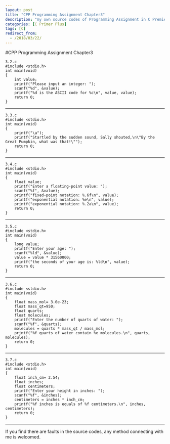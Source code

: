 ```yaml
---
layout: post
title: "CPP Programming Assignment Chapter3"
description: "my own source codes of Programming Assignment in C Premier Plus "
categories: [C Primer Plus]
tags: [C]
redirect_from:
  - /2018/03/22/
---
```

#CPP Programming Assignment Chapter3

	3.2.c
	#include <stdio.h>
	int main(void)
	{
    	int value;
    	printf("Please input an integer: ");
    	scanf("%d", &value);
    	printf("%d is the ASCII code for %c\n", value, value);
    	return 0;
	}
	
---
	3.3.c
	#include <stdio.h>
	int main(void)
	{
    	printf("\a");
    	printf("Startled by the sudden sound, Sally shouted,\n\"By the Great Pumpkin, what was that!\"");
    	return 0;
	}
	
---
	3.4.c
	#include <stdio.h>
	int main(void)
	{
	    float value;
	    printf("Enter a floating-point value: ");
	    scanf("%f", &value);
	    printf("fixed-point notation: %.6f\n", value);
	    printf("exponential notation: %e\n", value);
	    printf("exponential notation: %.2a\n", value);
	    return 0;
	}
	
---
	3.5.c
	#include <stdio.h>
	int main(void)
	{
	    long value;
	    printf("Enter your age: ");
	    scanf("%ld", &value);
	    value = value * 31560000;
	    printf("the seconds of your age is: %ld\n", value);
	    return 0;
	}
	
---
	3.6.c
	#include <stdio.h>
	int main(void)
	{
	    float mass_mol= 3.0e-23;
	    float mass_qt=950;
	    float quarts;
	    float molecules;
	    printf("Enter the number of quarts of water: ");
	    scanf("%f", &quarts);
	    molecules = quarts * mass_qt / mass_mol;
	    printf("%f quarts of water contain %e molecules.\n", quarts, molecules);
	    return 0;
	}
	
---
	3.7.c
	#include <stdio.h>
	int main(void)
	{
    	float inch_cm= 2.54;
    	float inches;
    	float centimeters;
    	printf("Enter your height in inches: ");
    	scanf("%f", &inches);
    	centimeters = inches * inch_cm;
    	printf("%f inches is equals of %f centimeters.\n", inches, centimeters);
    	return 0;
	}

---
  If you find there are faults in the source codes, any method connecting with me is welcomed.

